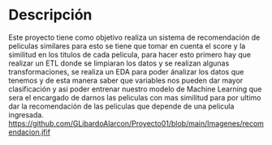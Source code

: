 # Descripción
Este proyecto tiene como objetivo realiza un sistema de recomendación de peliculas similares para esto se tiene que tomar en cuenta el score y la similitud en los titulos de cada pelicula, para hacer esto primero hay que realizar un ETL donde se limpiaran los datos y se realizan algunas transformaciones, se realiza un EDA para poder ánalizar los datos que tenemos y de esta manera saber que variables nos pueden dar mayor clasificación y asi poder entrenar nuestro modelo de Machine Learning que sera el encargado de darnos las peliculas con mas similitud para por ultimo dar la recomendación de las peliculas que depende de una pelicula ingresada.
https://github.com/GLibardoAlarcon/Proyecto01/blob/main/Imagenes/recomendacion.jfif

